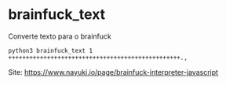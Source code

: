# brainfuck_text
Converte texto para o brainfuck


    python3 brainfuck_text 1
    +++++++++++++++++++++++++++++++++++++++++++++++++.,

Site: https://www.nayuki.io/page/brainfuck-interpreter-javascript
